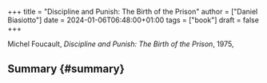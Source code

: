 +++
title = "Discipline and Punish: The Birth of the Prison"
author = ["Daniel Biasiotto"]
date = 2024-01-06T06:48:00+01:00
tags = ["book"]
draft = false
+++

Michel Foucault, _Discipline and Punish: The Birth of the Prison_, 1975,


## Summary {#summary}
